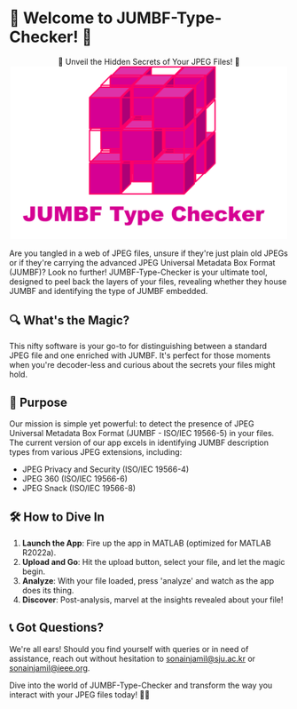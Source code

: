 # 🌟 Welcome to JUMBF-Type-Checker! 🌟

<div align="center">
🚀 Unveil the Hidden Secrets of Your JPEG Files! 🚀
</div>

<div align="center">
    <img src="logo.png" width="500" />
</div>


Are you tangled in a web of JPEG files, unsure if they're just plain old JPEGs or if they're carrying the advanced JPEG Universal Metadata Box Format (JUMBF)? Look no further! JUMBF-Type-Checker is your ultimate tool, designed to peel back the layers of your files, revealing whether they house JUMBF and identifying the type of JUMBF embedded.

## 🔍 What's the Magic?

This nifty software is your go-to for distinguishing between a standard JPEG file and one enriched with JUMBF. It's perfect for those moments when you're decoder-less and curious about the secrets your files might hold.

## 🎯 Purpose

Our mission is simple yet powerful: to detect the presence of JPEG Universal Metadata Box Format (JUMBF - ISO/IEC 19566-5) in your files. The current version of our app excels in identifying JUMBF description types from various JPEG extensions, including:

- JPEG Privacy and Security (ISO/IEC 19566-4)
- JPEG 360 (ISO/IEC 19566-6)
- JPEG Snack (ISO/IEC 19566-8)

## 🛠 How to Dive In

1. **Launch the App**: Fire up the app in MATLAB (optimized for MATLAB R2022a).
2. **Upload and Go**: Hit the upload button, select your file, and let the magic begin.
3. **Analyze**: With your file loaded, press 'analyze' and watch as the app does its thing.
4. **Discover**: Post-analysis, marvel at the insights revealed about your file!

## 📞 Got Questions?

We're all ears! Should you find yourself with queries or in need of assistance, reach out without hesitation to sonainjamil@sju.ac.kr or sonainjamil@ieee.org.

Dive into the world of JUMBF-Type-Checker and transform the way you interact with your JPEG files today! 🌈✨
